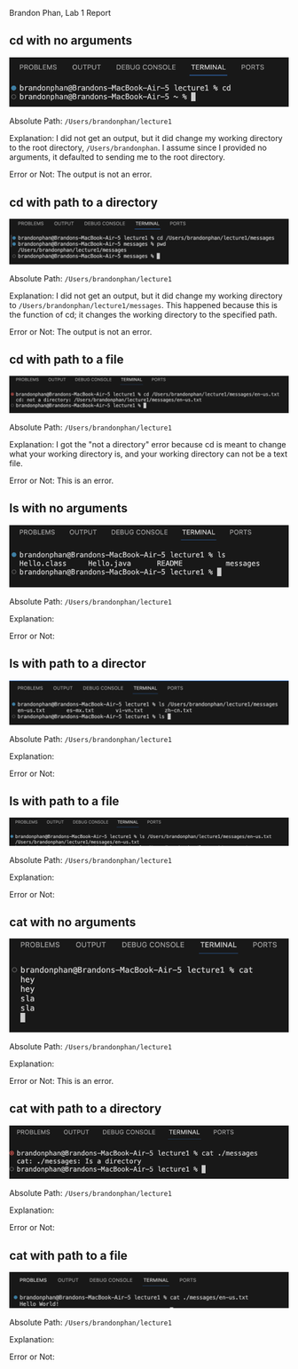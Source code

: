 Brandon Phan, Lab 1 Report

## cd with no arguments

![Image](cd-no-args.png)

Absolute Path: `/Users/brandonphan/lecture1`

Explanation: I did not get an output, but it did change my working directory to the root directory, `/Users/brandonphan`. 
 I assume since I provided no arguments, it defaulted to sending me to the root directory.

Error or Not: The output is not an error. 


## cd with path to a directory

![Image](cd-directory-arg.png)

Absolute Path: `/Users/brandonphan/lecture1`

Explanation: I did not get an output, but it did change my working directory to `/Users/brandonphan/lecture1/messages`. This happened because this is the function of cd; it changes the working directory to the specified path.

Error or Not: The output is not an error. 


## cd with path to a file

![Image](cd-file-arg-correct.png)

Absolute Path: `/Users/brandonphan/lecture1`

Explanation: I got the "not a directory" error because cd is meant to change what your working directory is, and your working directory can not be a text file. 

Error or Not: This is an error. 

## ls with no arguments

![Image](ls-no-args.png)

Absolute Path: `/Users/brandonphan/lecture1`

Explanation: 

Error or Not:


## ls with path to a director

![Image](ls-directory-arg.png)

Absolute Path: `/Users/brandonphan/lecture1`

Explanation: 

Error or Not: 


## ls with path to a file

![Image](ls-file-arg.png)

Absolute Path: `/Users/brandonphan/lecture1`

Explanation: 

Error or Not:


## cat with no arguments

![Image](cat-no-args.png)

Absolute Path: `/Users/brandonphan/lecture1`

Explanation: 

Error or Not: This is an error. 


## cat with path to a directory
![Image](cat-directory-arg.png)

Absolute Path: `/Users/brandonphan/lecture1`

Explanation: 

Error or Not:


## cat with path to a file

![Image](cat-file-arg.png)

Absolute Path: `/Users/brandonphan/lecture1`

Explanation: 

Error or Not:
